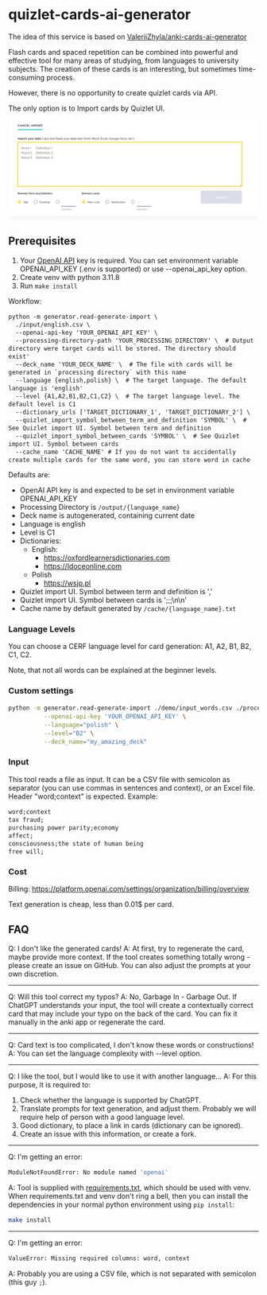 # quizlet-cards-ai-generator

The idea of this service is based on [ValeriiZhyla/anki-cards-ai-generator](https://github.com/ValeriiZhyla/anki-cards-ai-generator)

Flash cards and spaced repetition can be combined into powerful and effective tool for many areas of studying, from languages to university subjects.
The creation of these cards is an interesting, but sometimes time-consuming process.

However, there is no opportunity to create quizlet cards via API.

The only option is to Import cards by Quizlet UI.

![img.png](img/quizlet_import_ui.png)

## Prerequisites
1. Your [OpenAI API](https://platform.openai.com/api-keys) key is required. You can set environment variable OPENAI_API_KEY (.env is supported) or use --openai_api_key option.
2. Create venv with python 3.11.8
3. Run `make install`

Workflow:

```shell
python -m generator.read-generate-import \
  ./input/english.csv \
  --openai-api-key 'YOUR_OPENAI_API_KEY' \
  --processing-directory-path 'YOUR_PROCESSING_DIRECTORY' \  # Output directory were target cards will be stored. The directory should exist'
  --deck_name 'YOUR_DECK_NAME' \  # The file with cards will be generated in `processing directory` with this name
  --language {english,polish} \  # The target language. The default language is 'english'
  --level {A1,A2,B1,B2,C1,C2} \  # The target language level. The default level is C1
  --dictionary_urls ['TARGET_DICTIONARY_1', 'TARGET_DICTIONARY_2'] \
  --quizlet_import_symbol_between_term_and_definition 'SYMBOL' \  # See Quizlet import UI. Symbol between term and definition
  --quizlet_import_symbol_between_cards 'SYMBOL' \  # See Quizlet import UI. Symbol between cards
  --cache_name 'CACHE_NAME' # If you do not want to accidentally create multiple cards for the same word, you can store word in cache
```
Defaults are:
- OpenAI API key is and expected to be set in environment variable OPENAI_API_KEY
- Processing Directory is `/output/{language_name}`
- Deck name is autogenerated, containing current date
- Language is english
- Level is C1
- Dictionaries:
  - English:
      - https://oxfordlearnersdictionaries.com
      - https://ldoceonline.com
  - Polish
      - https://wsjp.pl
- Quizlet import UI. Symbol between term and definition is ','
- Quizlet import UI. Symbol between cards is ';;;\n\n'
- Cache name by default generated by `/cache/{language_name}.txt`

### Language Levels
You can choose a CERF language level for card generation: A1, A2, B1, B2, C1, C2.

Note, that not all words can be explained at the beginner levels.

### Custom settings
```bash
python -m generator.read-generate-import ./demo/input_words.csv ./processing  \
          --openai-api-key 'YOUR_OPENAI_API_KEY' \
          --language="polish" \
          --level="B2" \
          --deck_name="my_amazing_deck"
```

### Input
This tool reads a file as input.
It can be a CSV file with semicolon as separator (you can use commas in sentences and context), or an Excel file.
Header "word;context" is expected.
Example:
```csv
word;context
tax fraud;
purchasing power parity;economy
affect;
consciousness;the state of human being
free will;
```

### Cost
Billing: https://platform.openai.com/settings/organization/billing/overview

Text generation is cheap, less than 0.01$ per card.

## FAQ
Q: I don't like the generated cards!
A: At first, try to regenerate the card, maybe provide more context. If the tool creates something totally wrong - please create an issue on GitHub. You can also adjust the prompts at your own discretion.
*****
Q: Will this tool correct my typos?
A: No, Garbage In - Garbage Out. If ChatGPT understands your input, the tool will create a contextually correct card that may include your typo on the back of the card. You can fix it manually in the anki app or regenerate the card.
*****
Q: Card text is too complicated, I don't know these words or constructions!
A: You can set the language complexity with --level option.
*****
Q: I like the tool, but I would like to use it with another language...
A: For this purpose, it is required to:
1. Check whether the language is supported by ChatGPT.
2. Translate prompts for text generation, and adjust them. Probably we will require help of person with a good language level.
3. Good dictionary, to place a link in cards (dictionary can be ignored).
4. Create an issue with this information, or create a fork.
*****
Q: I'm getting an error:
```bash
ModuleNotFoundError: No module named 'openai'
```
A: Tool is supplied with [requirements.txt](requirements.txt), which should be used with venv. When requirements.txt and venv don't ring a bell, then you can install the dependencies in your normal python environment using `pip install`:
```bash
make install
```
*****
Q: I'm getting an error:
```bash
ValueError: Missing required columns: word, context
```
A: Probably you are using a CSV file, which is not separated with semicolon (this guy `;`).

